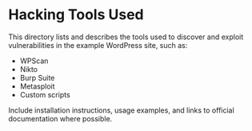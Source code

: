 # Hacking Tools Used

This directory lists and describes the tools used to discover and exploit vulnerabilities in the example WordPress site, such as:
- WPScan
- Nikto
- Burp Suite
- Metasploit
- Custom scripts

Include installation instructions, usage examples, and links to official documentation where possible.
